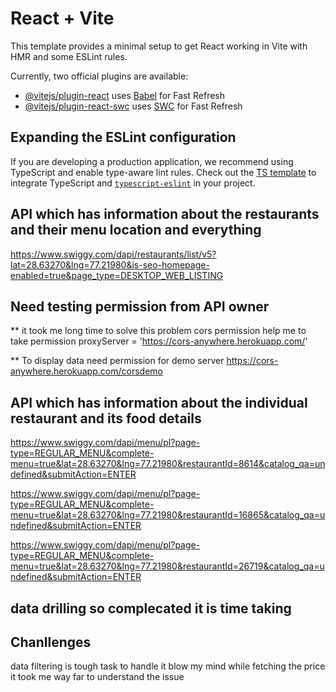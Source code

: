 # React + Vite

This template provides a minimal setup to get React working in Vite with HMR and some ESLint rules.

Currently, two official plugins are available:

- [@vitejs/plugin-react](https://github.com/vitejs/vite-plugin-react/blob/main/packages/plugin-react/README.md) uses [Babel](https://babeljs.io/) for Fast Refresh
- [@vitejs/plugin-react-swc](https://github.com/vitejs/vite-plugin-react-swc) uses [SWC](https://swc.rs/) for Fast Refresh

## Expanding the ESLint configuration

If you are developing a production application, we recommend using TypeScript and enable type-aware lint rules. Check out the [TS template](https://github.com/vitejs/vite/tree/main/packages/create-vite/template-react-ts) to integrate TypeScript and [`typescript-eslint`](https://typescript-eslint.io) in your project.



## API which has information about the restaurants and their menu location and everything
https://www.swiggy.com/dapi/restaurants/list/v5?lat=28.63270&lng=77.21980&is-seo-homepage-enabled=true&page_type=DESKTOP_WEB_LISTING


## Need testing permission from API owner 
** it took me long time to solve this problem cors permission help me to take permission
proxyServer = 'https://cors-anywhere.herokuapp.com/'

** To display data need permission for demo server
https://cors-anywhere.herokuapp.com/corsdemo


## API which has information about the  individual restaurant and its food details
https://www.swiggy.com/dapi/menu/pl?page-type=REGULAR_MENU&complete-menu=true&lat=28.63270&lng=77.21980&restaurantId=8614&catalog_qa=undefined&submitAction=ENTER


https://www.swiggy.com/dapi/menu/pl?page-type=REGULAR_MENU&complete-menu=true&lat=28.63270&lng=77.21980&restaurantId=16865&catalog_qa=undefined&submitAction=ENTER

https://www.swiggy.com/dapi/menu/pl?page-type=REGULAR_MENU&complete-menu=true&lat=28.63270&lng=77.21980&restaurantId=26719&catalog_qa=undefined&submitAction=ENTER

## data drilling so complecated it is time taking 

## Chanllenges 
data filtering is tough task to handle it blow my mind
while fetching the price it took me way far to understand the issue
<!-- <p >{"₹"+ ("defaultPrice" in restData?restData.defaultPrice/100:restData.price/100)}</p> -->
